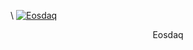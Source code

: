 \\
[![Eosdaq](/assets/tools/ic-logo-1-150x150@2x.png)]( https://eosdaq.com/exchange/EOSDAC_EOS  )
<center>Eosdaq</center>